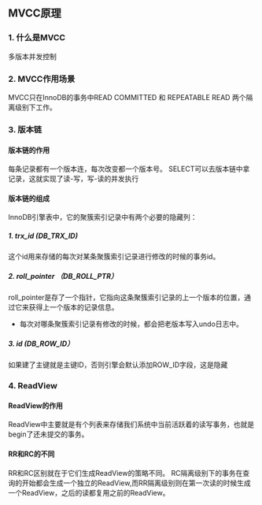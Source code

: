 ## MVCC原理
### 1. 什么是MVCC
多版本并发控制
### 2. MVCC作用场景
MVCC只在InnoDB的事务中READ COMMITTED 和 REPEATABLE READ 两个隔离级别下工作。

### 3. 版本链
#### 版本链的作用
每条记录都有一个版本连，每次改变都一个版本号。
SELECT可以去版本链中拿记录，这就实现了读-写，写-读的并发执行
#### 版本链的组成
InnoDB引擎表中，它的聚簇索引记录中有两个必要的隐藏列：
##### 1. trx_id (DB_TRX_ID)
这个id用来存储的每次对某条聚簇索引记录进行修改的时候的事务id。
##### 2. roll_pointer （DB_ROLL_PTR）
roll_pointer是存了一个指针，它指向这条聚簇索引记录的上一个版本的位置，通过它来获得上一个版本的记录信息。
- 每次对哪条聚簇索引记录有修改的时候，都会把老版本写入undo日志中。
##### 3. id (DB_ROW_ID）
如果建了主键就是主键ID，否则引擎会默认添加ROW_ID字段，这是隐藏

### 4. ReadView
#### ReadView的作用
ReadView中主要就是有个列表来存储我们系统中当前活跃着的读写事务，也就是begin了还未提交的事务。
#### RR和RC的不同
RR和RC区别就在于它们生成ReadView的策略不同。
RC隔离级别下的事务在查询的开始都会生成一个独立的ReadView,而RR隔离级别则在第一次读的时候生成一个ReadView，之后的读都复用之前的ReadView。

